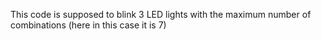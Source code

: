 This code is supposed to blink 3 LED lights with the maximum number of combinations (here in this case it is 7)
